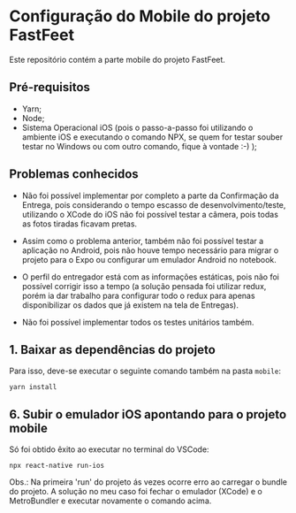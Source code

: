 # Configuração do Mobile do projeto FastFeet

Este repositório contém a parte mobile do projeto FastFeet.

## Pré-requisitos

* Yarn;
* Node;
* Sistema Operacional iOS (pois o passo-a-passo foi utilizando o ambiente iOS e executando o comando NPX, se quem for testar souber testar no Windows ou com outro comando, fique à vontade :-) );

## Problemas conhecidos

* Não foi possível implementar por completo a parte da Confirmação da Entrega, pois considerando o tempo escasso de desenvolvimento/teste, utilizando o XCode do iOS não foi possível testar a câmera, pois todas as fotos tiradas ficavam pretas.

* Assim como o problema anterior, também não foi possível testar a aplicação no Android, pois não houve tempo necessário para migrar o projeto para o Expo ou configurar um emulador Android no notebook.

* O perfil do entregador está com as informações estáticas, pois não foi possível corrigir isso a tempo (a solução pensada foi utilizar redux, porém ia dar trabalho para configurar todo o redux para apenas disponibilizar os dados que já existem na tela de Entregas).

* Não foi possível implementar todos os testes unitários também.

## 1. Baixar as dependências do projeto

Para isso, deve-se executar o seguinte comando também na pasta `mobile`:

`yarn install`

## 6. Subir o emulador iOS apontando para o projeto mobile

Só foi obtido êxito ao executar no terminal do VSCode:

`npx react-native run-ios`

Obs.: Na primeira 'run' do projeto ás vezes ocorre erro ao carregar o bundle do projeto. A solução no meu caso foi fechar o emulador (XCode) e o MetroBundler e executar novamente o comando acima.

